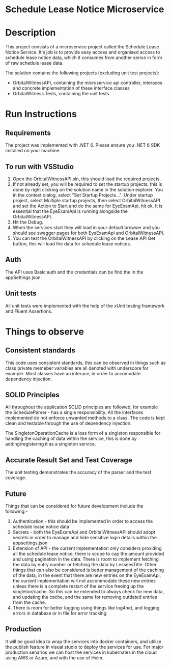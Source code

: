 # Schedule Lease Notice Microservice

# Description 
This project consists of a microservice project called the Schedule Lease Notice Service.
It's job is to provide easy access and organised access to schedule lease notice data, which it consumes from another serice in form of raw schedule lease data.

The solution contains the following projects (excluding unit test projects):
* OrbitalWitnessAPI, containing the microservice api controller, interaces and concrete implementation of these interface classes
* OrbitalWitness.Tests, containing the unit tests

# Run Instructions

## Requirements
The project was implemented with .NET 6. 
Please ensure you .NET 6 SDK installed on your machine.  

## To run with VSStudio
1. Open the OrbitalWitnessAPI.sln, this should load the required projects.
1. If not already set, you will be required to set the startup projects, this is done by right clicking on the solution name in the solution explorer. You in the context dialog, select "Set Startup Projects...". Under startup project, select Multiple startup projects, then select OrbitalWitnessAPI and set the Action to Start and do the same for EyeExamApi, hit ok. It is essential that the EyeExamApi is running alongside the OrbitalWitnessAPI.
1. Hit the Debug. 
1. When the services start they will load in your default browser and you should see swagger pages for both EyeExamApi and OrbitalWitnessAPI. 
1. You can test the OrbitalWitnessAPI by clicking on the Lease API Get button, this will load the data for schedule lease notices.

## Auth
The API uses Basic auth and the credentials can be find the in the appSettings json.

## Unit tests
All unit tests were implemented with the help of the xUnit testing framework and Fluent Assertions.


# Things to observe
## Consistent standards
This code uses consistent standards, this can be observed in things such as class private memeber variables are all denoted with underscore for example.
Most classes have an interace, in order to accomodate dependency injection.

## SOLID Principles
All throughout the application SOLID principles are followed, for example the ScheduleParser - has a single responsibility.
All the interfaces implemented do not enforce unwanted methods to a class.
The code is kept clean and testable through the use of dependency injection.

The SingletonOperationCache is a loss form of a singleton responsible for handling the caching of data within the service, this is done by adding/registering it as a singleton service.

## Accurate Result Set and Test Coverage
The unit testing demonstrates the accuracy of the parser and the test coverage.


## Future
Things that can be considered for future development include the following:-
1. Authentication - this should be implemented in order to access the schedule lease notice data
2. Secrets - both the EyeExamApi and OrbitalWitnessAPI should adopt secrets in order to manage and hide sensitive login details within the appsettings.json
3. Extension of API - the current implementation only considers providing all the schedule lease notice, there is scope to cap the amount provided and using pagination in the data. There is room to implement fetching the data by entry number or fetching the data by LesseesTitle.
Other things that can also be considered is better management of the caching of the data, in the event that there are new entries on the EyeExamApi, the current implementation will not accommodate these new entries unless there is a complete restart of the service freeing up the singleton/cache. So this can be extended to always check for new data, and updating the cache, and the same for removing outdated entries from the cache.
4. There is room for better logging using things like log4net, and logging errors in database or in file for error tracking.


## Production
It will be good idea to wrap the services into docker containers, and utilise the publish feature in visual studio to deploy the services for use.
For major production senarios we can host the services in kubernates in the cloud using AWS or Azure, and with the use of Helm.


